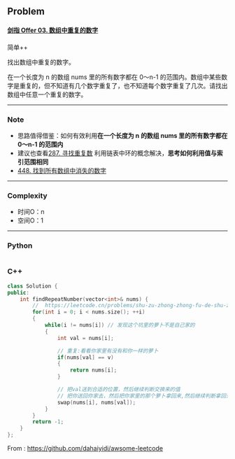 ## Problem

#### [剑指 Offer 03. 数组中重复的数字](https://leetcode.cn/problems/shu-zu-zhong-zhong-fu-de-shu-zi-lcof/)

简单++

找出数组中重复的数字。



 在一个长度为 n 的数组 nums 里的所有数字都在 0～n-1 的范围内。数组中某些数字是重复的，但不知道有几个数字重复了，也不知道每个数字重复了几次。请找出数组中任意一个重复的数字。

------

### Note

- 思路值得借鉴：如何有效利用**在一个长度为 n 的数组 nums 里的所有数字都在 0～n-1 的范围内**
- 建议也查看[287. 寻找重复数](https://leetcode-cn.com/problems/find-the-duplicate-number/)  利用链表中环的概念解决，**思考如何利用值与索引范围相同**
- [448. 找到所有数组中消失的数字](https://leetcode.cn/problems/find-all-numbers-disappeared-in-an-array/)

------

### Complexity

- 时间O：n
- 空间O：1

------

### Python

```python

```

### C++

```C++
class Solution {
public:
    int findRepeatNumber(vector<int>& nums) {
        //  https://leetcode.cn/problems/shu-zu-zhong-zhong-fu-de-shu-zi-lcof/solution/yuan-di-jiao-huan-yi-jiao-huan-luo-bu-bi-gh5c/
        for(int i = 0; i < nums.size(); ++i)
        {
            while(i != nums[i]) // 发现这个坑里的萝卜不是自己家的
            {
                int val = nums[i];

                // 重复:看看你家里有没有和你一样的萝卜
                if(nums[val] == v) 
                {
                    return nums[i];
                }

                // 把val送到合适的位置，然后继续判断交换来的值
                // 把你送回你家去，然后把你家里的那个萝卜拿回来,然后继续判断拿回来的萝卜
                swap(nums[i], nums[val]);
            }
        }
        return -1;
    }
};
```



From : https://github.com/dahaiyidi/awsome-leetcode
